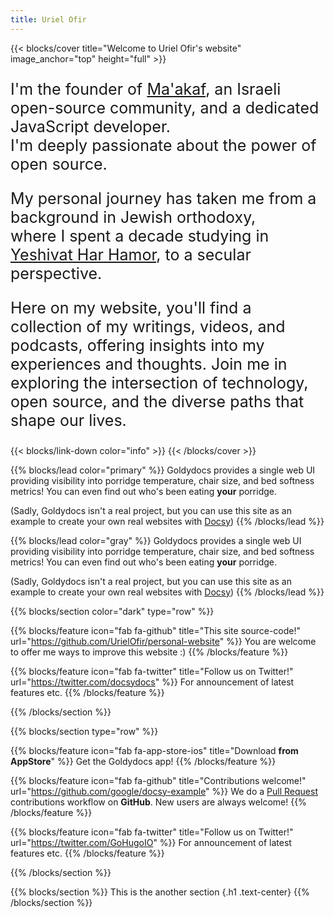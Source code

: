 ```yaml
---
title: Uriel Ofir
---
```


{{< blocks/cover title="Welcome to Uriel Ofir's website" image_anchor="top" height="full" >}}
<div style= "font-size:25px">

I'm the founder of [Ma'akaf](https://maakaf-landing-page.netlify.app/), an Israeli open-source community, and a dedicated JavaScript developer. <br> I'm deeply passionate about the power of open source.

My personal journey has taken me from a background in Jewish orthodoxy,<br> where I spent a decade studying in [Yeshivat Har Hamor](https://en.wikipedia.org/wiki/Har_Hamor), to a secular perspective.

Here on my website, you'll find a collection of my writings, videos, and podcasts, offering insights into my experiences and thoughts. Join me in exploring the intersection of technology, open source, and the diverse paths that shape our lives.
</div> 

{{< blocks/link-down color="info" >}}
{{< /blocks/cover >}}


{{% blocks/lead color="primary" %}}
Goldydocs provides a single web UI providing visibility into porridge
temperature, chair size, and bed softness metrics! You can even find out who's
been eating **your** porridge.

(Sadly, Goldydocs isn't a real project, but you can use this site as an example
to create your own real websites with [Docsy](https://docsy.dev))
{{% /blocks/lead %}}

{{% blocks/lead color="gray" %}}
Goldydocs provides a single web UI providing visibility into porridge
temperature, chair size, and bed softness metrics! You can even find out who's
been eating **your** porridge.

(Sadly, Goldydocs isn't a real project, but you can use this site as an example
to create your own real websites with [Docsy](https://docsy.dev))
{{% /blocks/lead %}}

{{% blocks/section color="dark" type="row" %}}


{{% blocks/feature icon="fab fa-github" title="This site source-code!" url="https://github.com/UrielOfir/personal-website" %}}
You are welcome to offer me ways to improve this website :)
{{% /blocks/feature %}}


{{% blocks/feature icon="fab fa-twitter" title="Follow us on Twitter!" url="https://twitter.com/docsydocs" %}}
For announcement of latest features etc.
{{% /blocks/feature %}}


{{% /blocks/section %}}


{{% blocks/section type="row" %}}

{{% blocks/feature icon="fab fa-app-store-ios" title="Download **from AppStore**" %}}
Get the Goldydocs app!
{{% /blocks/feature %}}

{{% blocks/feature icon="fab fa-github" title="Contributions welcome!"
    url="https://github.com/google/docsy-example" %}}
We do a [Pull Request](https://github.com/google/docsy-example/pulls)
contributions workflow on **GitHub**. New users are always welcome!
{{% /blocks/feature %}}

{{% blocks/feature icon="fab fa-twitter" title="Follow us on Twitter!"
    url="https://twitter.com/GoHugoIO" %}}
For announcement of latest features etc.
{{% /blocks/feature %}}

{{% /blocks/section %}}


{{% blocks/section %}}
This is the another section
{.h1 .text-center}
{{% /blocks/section %}}